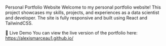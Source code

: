 Personal Portfolio Website
Welcome to my personal portfolio website! This project showcases my skills, projects, and experiences as a data scientist and developer. The site is fully responsive and built using React and TailwindCSS.

🚀 Live Demo
You can view the live version of the portfolio here: https://alexismarceau1.github.io/
